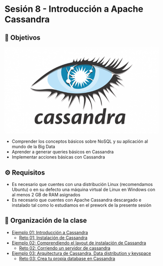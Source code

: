 
# Sesión 8 - Introducción a Apache Cassandra

## :dart: Objetivos

![cassandra1](assets/cassandra1.png)

- Comprender los conceptos básicos sobre NoSQL y su aplicación al mundo de la Big Data
- Aprender a generar queries básicos en Cassandra
- Implementar acciones básicas con Cassandra

## ⚙ Requisitos

+ Es necesario que cuentes con una distribución Linux (recomendamos Ubuntu) o en su defecto una máquina virtual de Linux en Windows con al menos 2 GB de RAM asignados
+ Es necesario que cuentes con Apache Cassandra descargado e instalado tal como lo estudiamos en el prework de la presente sesión


## 📂 Organización de la clase


- [Ejemplo 01:  Introducción a Cassandra](./Ejemplo-01/README.md)
    - [Reto 01: Instalación de Cassandra](./Reto-01/README.md)
- [Ejemplo 02:  Comprendiendo el layout de instalación de Cassandra](./Ejemplo-02/README.md)
    - [Reto  02: Corriendo un servidor de cassandra](./Reto-02/README.md)
- [Ejemplo 03: Arquitectura de Cassandra, Data distribution y keyspace](./Ejemplo-03/README.md)
    - [Reto 03: Crea tu propia database en Cassandra](./Reto-03/README.md)



